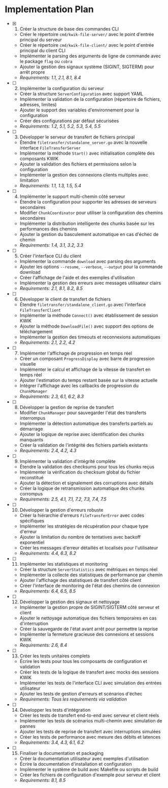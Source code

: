 # Implementation Plan

- [x] 1. Créer la structure de base des commandes CLI
  - Créer le répertoire `cmd/kwik-file-server/` avec le point d'entrée principal du serveur
  - Créer le répertoire `cmd/kwik-file-client/` avec le point d'entrée principal du client CLI
  - Implémenter le parsing des arguments de ligne de commande avec le package `flag` ou `cobra`
  - Ajouter la gestion des signaux système (SIGINT, SIGTERM) pour arrêt propre
  - _Requirements: 1.1, 2.1, 8.1, 8.4_

- [ ] 2. Implémenter la configuration du serveur
  - Créer la structure `ServerConfiguration` avec support YAML
  - Implémenter la validation de la configuration (répertoire de fichiers, adresses, limites)
  - Ajouter le support des variables d'environnement pour la configuration
  - Créer des configurations par défaut sécurisées
  - _Requirements: 1.2, 5.1, 5.2, 5.3, 5.4, 5.5_

- [ ] 3. Développer le serveur de transfert de fichiers principal
  - Étendre `filetransfer/standalone_server.go` avec la nouvelle interface `FileTransferServer`
  - Implémenter la méthode `Start()` avec initialisation complète des composants KWIK
  - Ajouter la validation des fichiers et permissions selon la configuration
  - Implémenter la gestion des connexions clients multiples avec limitation
  - _Requirements: 1.1, 1.3, 1.5, 5.4_

- [ ] 4. Implémenter le support multi-chemin côté serveur
  - Étendre la configuration pour supporter les adresses de serveurs secondaires
  - Modifier `ChunkCoordinator` pour utiliser la configuration des chemins secondaires
  - Implémenter la distribution intelligente des chunks basée sur les performances des chemins
  - Ajouter la gestion du basculement automatique en cas d'échec de chemin
  - _Requirements: 1.4, 3.1, 3.2, 3.3_

- [ ] 5. Créer l'interface CLI du client
  - Implémenter la commande `download` avec parsing des arguments
  - Ajouter les options `--resume`, `--verbose`, `--output` pour la commande download
  - Créer l'affichage de l'aide et des exemples d'utilisation
  - Implémenter la gestion des erreurs avec messages utilisateur clairs
  - _Requirements: 2.1, 8.1, 8.2, 8.5_

- [ ] 6. Développer le client de transfert de fichiers
  - Étendre `filetransfer/standalone_client.go` avec l'interface `FileTransferClient`
  - Implémenter la méthode `Connect()` avec établissement de session KWIK
  - Ajouter la méthode `DownloadFile()` avec support des options de téléchargement
  - Implémenter la gestion des timeouts et reconnexions automatiques
  - _Requirements: 2.1, 2.2, 4.2_

- [ ] 7. Implémenter l'affichage de progression en temps réel
  - Créer un composant `ProgressDisplay` avec barre de progression visuelle
  - Implémenter le calcul et affichage de la vitesse de transfert en temps réel
  - Ajouter l'estimation du temps restant basée sur la vitesse actuelle
  - Intégrer l'affichage avec les callbacks de progression du `ChunkManager`
  - _Requirements: 2.3, 6.1, 6.2, 8.3_

- [ ] 8. Développer la gestion de reprise de transfert
  - Modifier `ChunkManager` pour sauvegarder l'état des transferts interrompus
  - Implémenter la détection automatique des transferts partiels au démarrage
  - Ajouter la logique de reprise avec identification des chunks manquants
  - Créer la validation de l'intégrité des fichiers partiels existants
  - _Requirements: 2.4, 4.2, 4.3_

- [ ] 9. Implémenter la validation d'intégrité complète
  - Étendre la validation des checksums pour tous les chunks reçus
  - Implémenter la vérification du checksum global du fichier reconstitué
  - Ajouter la détection et signalement des corruptions avec détails
  - Créer la logique de retransmission automatique des chunks corrompus
  - _Requirements: 2.5, 4.1, 7.1, 7.2, 7.3, 7.4, 7.5_

- [ ] 10. Développer la gestion d'erreurs robuste
  - Créer la hiérarchie d'erreurs `FileTransferError` avec codes spécifiques
  - Implémenter les stratégies de récupération pour chaque type d'erreur
  - Ajouter la limitation du nombre de tentatives avec backoff exponentiel
  - Créer les messages d'erreur détaillés et localisés pour l'utilisateur
  - _Requirements: 4.4, 6.3, 8.2_

- [ ] 11. Implémenter les statistiques et monitoring
  - Créer la structure `ServerStatistics` avec métriques en temps réel
  - Implémenter la collecte des statistiques de performance par chemin
  - Ajouter l'affichage des statistiques de transfert côté client
  - Créer l'interface de monitoring de l'état des chemins de connexion
  - _Requirements: 6.4, 6.5, 8.5_

- [ ] 12. Développer la gestion des signaux et nettoyage
  - Implémenter la gestion propre de SIGINT/SIGTERM côté serveur et client
  - Ajouter le nettoyage automatique des fichiers temporaires en cas d'interruption
  - Créer la sauvegarde de l'état avant arrêt pour permettre la reprise
  - Implémenter la fermeture gracieuse des connexions et sessions KWIK
  - _Requirements: 2.6, 8.4_

- [ ] 13. Créer les tests unitaires complets
  - Écrire les tests pour tous les composants de configuration et validation
  - Créer les tests de la logique de transfert avec mocks des sessions KWIK
  - Implémenter les tests de l'interface CLI avec simulation des entrées utilisateur
  - Ajouter les tests de gestion d'erreurs et scénarios d'échec
  - _Requirements: Tous les requirements via validation_

- [ ] 14. Développer les tests d'intégration
  - Créer les tests de transfert end-to-end avec serveur et client réels
  - Implémenter les tests de scénarios multi-chemin avec simulation de pannes
  - Ajouter les tests de reprise de transfert avec interruptions simulées
  - Créer les tests de performance avec mesure des débits et latences
  - _Requirements: 3.4, 4.3, 6.1, 6.2_

- [ ] 15. Finaliser la documentation et packaging
  - Créer la documentation utilisateur avec exemples d'utilisation
  - Écrire la documentation d'installation et configuration
  - Implémenter le système de build avec Makefile ou scripts de build
  - Créer les fichiers de configuration d'exemple pour serveur et client
  - _Requirements: 8.1, 8.5_